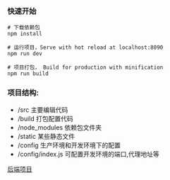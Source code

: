 ### 快速开始

```
# 下载依赖包
npm install

# 运行项目，Serve with hot reload at localhost:8090
npm run dev

# 项目打包， Build for production with minification
npm run build
```

### 项目结构:
- /src 主要编辑代码
- /build 打包配置代码
- /node_modules 依赖包文件夹
- /static 某些静态文件
- /config 生产环境和开发环境下的配置
- /config/index.js 可配置开发环境的端口,代理地址等

[后端项目](../super-devops)
